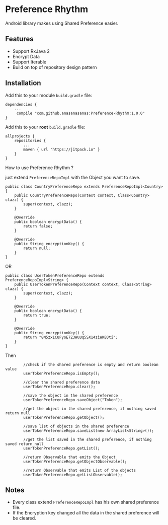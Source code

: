 # Preference Rhythm

Android library makes using Shared Preference easier.

## Features
* Support RxJava 2
* Encrypt Data
* Support Iterable
* Build on top of repository design pattern

## Installation

Add this to your module `build.gradle` file:

```
dependencies {
    ...
     compile "com.github.anasanasanas:Preference-Rhythm:1.0.0"
}
```

Add this to your **root** `build.gradle` file:
```
allprojects {
    repositories {
        ...
        maven { url "https://jitpack.io" }
    }
}
```

How to use Preference Rhythm ?

just extend `PreferenceRepoImpl` with the Object you want to save.
```
public class CountryPreferenceRepo extends PreferenceRepoImpl<Country> {
    public CountryPreferenceRepo(Context context, Class<Country> clazz) {
        super(context, clazz);
    }

    @Override
    public boolean encryptData() {
        return false;
    }

    @Override
    public String encryptionKey() {
        return null;
    }
}
```
OR
```
public class UserTokenPreferenceRepo extends PreferenceRepoImpl<String> {
    public UserTokenPreferenceRepo(Context context, Class<String> clazz) {
        super(context, clazz);
    }

    @Override
    public boolean encryptData() {
        return true;
    }

    @Override
    public String encryptionKey() {
        return "8N5zx1CUFyoE7Z3WuUq5SX14ziWKBJti";
    }
}
```

Then
```
        //check if the shared preference is empty and return boolean value
        userTokenPreferenceRepo.isEmpty();

        //clear the shared preference data
        userTokenPreferenceRepo.clear();

        //save the object in the shared preference
        userTokenPreferenceRepo.saveObject("Token");

        //get the object in the shared preference, if nothing saved return null
        userTokenPreferenceRepo.getObject();

        //save list of objects in the shared preference
        userTokenPreferenceRepo.saveList(new ArrayList<String>());

        //get the list saved in the shared preference, if nothing saved return null
        userTokenPreferenceRepo.getList();

        //return Observable that emits the Object
        userTokenPreferenceRepo.getObjectObservable();

        //return Observable that emits List of the objects
        userTokenPreferenceRepo.getListObservable();
```


## Notes
* Every class extend `PreferenceRepoImpl` has his own shared preference file.
* If the Encryption key changed all the data in the shared preference will be cleared.
